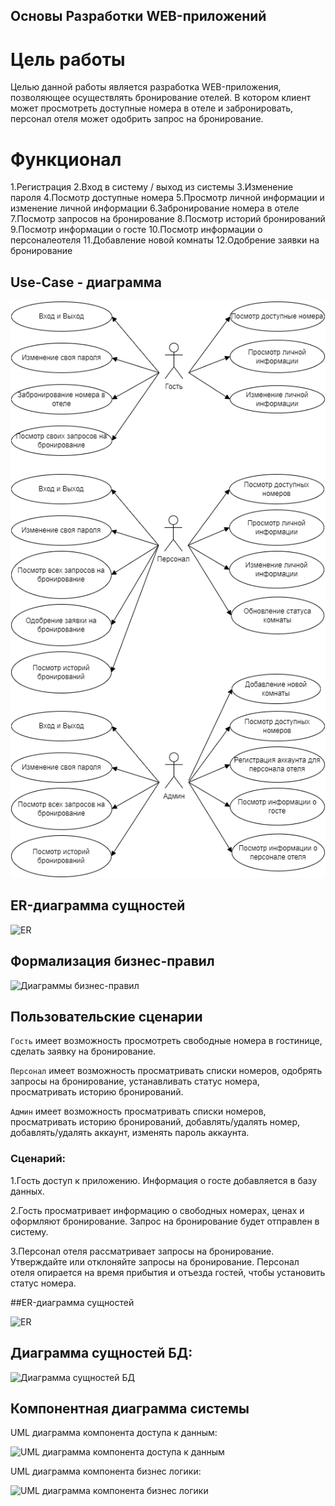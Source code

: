## Основы Разработки WEB-приложений
# Цель работы
Целью данной работы является разработка WEB-приложения, позволяющее осуществлять бронирование отелей. В котором клиент может просмотреть доступные номера в отеле и забронировать, персонал отеля может одобрить запрос на бронирование.
# Функционал
1.Регистрация
2.Вход в систему / выход из системы
3.Изменение пароля
4.Посмотр доступные номера
5.Просмотр личной информации и изменение личной информации 
6.Забронирование номера в отеле
7.Посмотр запросов на бронирование
8.Посмотр историй бронирований
9.Посмотр информации о госте
10.Посмотр информации о персоналеотеля
11.Добавление новой комнаты
12.Одобрение заявки на бронирование

## Use-Case - диаграмма

![Use-Case - диаграмма](/lab_1/user-case.png)

## ER-диаграмма сущностей

![ER](/lab_1/ER.png)

## Формализация бизнес-правил
![Диаграммы бизнес-правил](/img/bpmn.svg)

## Пользовательские сценарии
`Гость` имеет возможность просмотреть свободные номера в гостинице, сделать заявку на бронирование.

`Персонал` имеет возможность просматривать списки номеров, одобрять запросы на бронирование, устанавливать статус номера, просматривать историю бронирований.

`Админ` имеет возможность просматривать списки номеров, просматривать историю бронирований, добавлять/удалять номер, добавлять/удалять аккаунт, изменять пароль аккаунта.

### Сценарий:
1.Гость доступ к приложению. Информация о госте добавляется в базу данных.

2.Гость просматривает информацию о свободных номерах, ценах и оформляют бронирование. Запрос на бронирование будет отправлен в систему.

3.Персонал отеля рассматривает запросы на бронирование. Утверждайте или отклоняйте запросы на бронирование. Персонал отеля опирается на время прибытия и отъезда гостей, чтобы установить статус номера.

##ER-диаграмма сущностей

![ER](/alb_1/ER_dia.png)
## Диаграмма сущностей БД:

![Диаграмма сущностей БД](/img/ER_DB.png)

## Компонентная диаграмма системы
UML диаграмма компонента доступа к данным:

![UML диаграмма компонента доступа к данным](/img/DA.png)

UML диаграмма компонента бизнес логики:

![UML диаграмма компонента бизнес логики](/img/BL.png)

